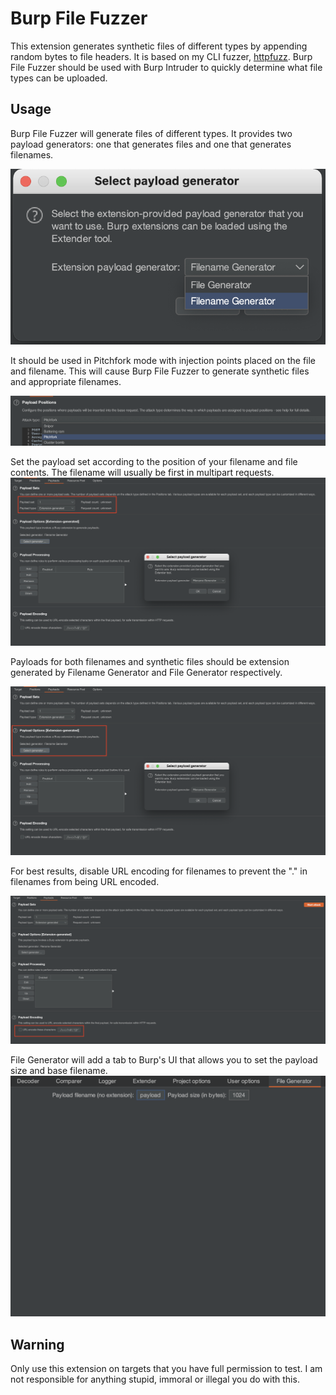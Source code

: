 # Burp File Fuzzer
This extension generates synthetic files of different types by appending random bytes to file headers.
It is based on my CLI fuzzer, [httpfuzz](https://github.com/joncooperworks/httpfuzz).
Burp File Fuzzer should be used with Burp Intruder to quickly determine what file types can be uploaded.

## Usage
Burp File Fuzzer will generate files of different types.
It provides two payload generators: one that generates files and one that generates filenames.

![Selecting the appropriate payload generator](./images/bundled%20payload%20generators.png)

It should be used in Pitchfork mode with injection points placed on the file and filename.
This will cause Burp File Fuzzer to generate synthetic files and appropriate filenames.

![Pitchfork mode in Burp Intruder](./images/pitchfork.png)

Set the payload set according to the position of your filename and file contents.
The filename will usually be first in multipart requests.
![Selecting extension generated payloads for each payload set](./images/payload%20sets%20extension%20generated.png)

Payloads for both filenames and synthetic files should be extension generated by Filename Generator and File Generator
respectively.

![File Fuzzer creates Extension-generated payloads](./images/select%20payload%20generator.png)

For best results, disable URL encoding for filenames to prevent the "." in filenames from being URL encoded.

![Disable URL encoding for filenames](./images/disable%20URL%20encoding.png)

File Generator will add a tab to Burp's UI that allows you to set the payload size and base filename.
![Burp UI tab](./images/burpuitab.png)
## Warning
Only use this extension on targets that you have full permission to test.
I am not responsible for anything stupid, immoral or illegal you do with this.